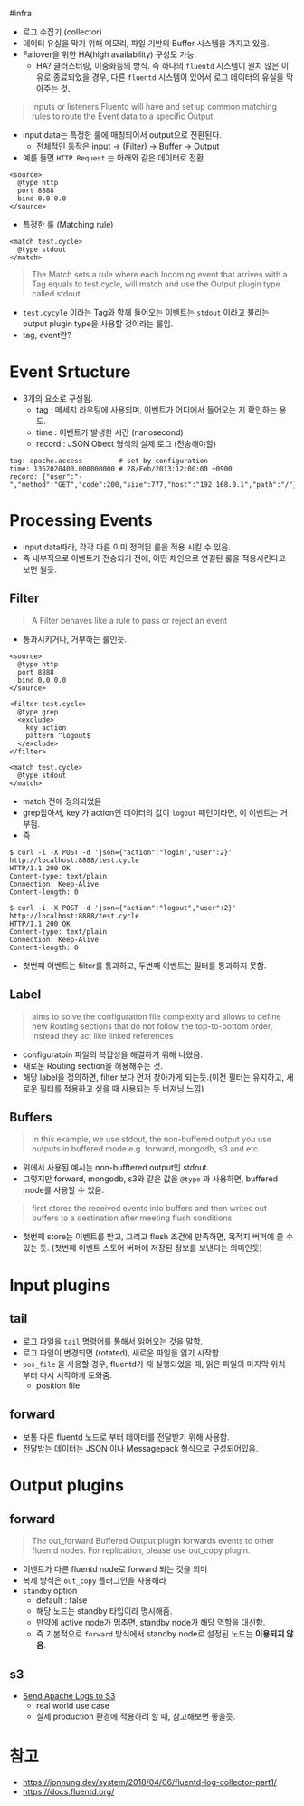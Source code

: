 #infra

- 로그 수집기 (collector)
- 데이터 유실을 막기 위해 메모리, 파일 기반의 Buffer 시스템을 가지고 있음.
- Failover을 위한 HA(high availability) 구성도 가능.
    - HA? 클러스터링, 이중화등의 방식. 즉 하나의 `fluentd` 시스템이 원치 않은 이유로 종료되었을 경우, 다른 `fluentd` 시스템이 있어서 로그 데이터의 유실을 막아주는 것.


> Inputs or listeners Fluentd will have and set up common matching rules to route the Event data to a specific Output.

- input data는 특정한 룰에 매칭되어서 output으로 전환된다.
    - 전체적인 동작은 input -> (Filter) -> Buffer -> Output
- 예를 들면 `HTTP Request` 는 아래와 같은 데이터로 전환.

```
<source>
  @type http
  port 8888
  bind 0.0.0.0
</source>
```

- 특정한 룰 (Matching rule)

```
<match test.cycle>
  @type stdout
</match>
```

> The Match sets a rule where each Incoming event that arrives with a Tag equals to test.cycle, will match and use the Output plugin type called stdout

- `test.cycyle` 이라는 Tag와 함께 들어오는 이벤트는 `stdout` 이라고 불리는 output plugin type을 사용할 것이라는 룰임.
- tag, event란?

# Event Srtucture
- 3개의 요소로 구성됨.
    - tag : 메세지 라우팅에 사용되며, 이벤트가 어디에서 들어오는 지 확인하는 용도.
    - time : 이벤트가 발생한 시간 (nanosecond)
    - record : JSON Obect 형식의 실제 로그 (전송해야할)

```
tag: apache.access         # set by configuration
time: 1362020400.000000000 # 28/Feb/2013:12:00:00 +0900
record: {"user":"-","method":"GET","code":200,"size":777,"host":"192.168.0.1","path":"/"}
```


# Processing Events
- input data따라, 각각 다른 이미 정의된 룰을 적용 시킬 수 있음.
- 즉 내부적으로 이벤트가 전송되기 전에, 어떤 체인으로 연결된 룰을 적용시킨다고 보면 될듯.

## Filter

> A Filter behaves like a rule to pass or reject an event

-  통과시키거나, 거부하는 룰인듯.

```
<source>
  @type http
  port 8888
  bind 0.0.0.0
</source>

<filter test.cycle>
  @type grep
  <exclude>
    key action
    pattern ^logout$
  </exclude>
</filter>

<match test.cycle>
  @type stdout
</match>
```

- match 전에 정의되었음
- grep잡아서, key 가 action인 데이터의 값이 `logout` 패턴이라면, 이 이벤트는 거부됨.
- 즉

```
$ curl -i -X POST -d 'json={"action":"login","user":2}' http://localhost:8888/test.cycle
HTTP/1.1 200 OK
Content-type: text/plain
Connection: Keep-Alive
Content-length: 0

$ curl -i -X POST -d 'json={"action":"logout","user":2}' http://localhost:8888/test.cycle
HTTP/1.1 200 OK
Content-type: text/plain
Connection: Keep-Alive
Content-length: 0
```

- 첫번째 이벤트는 filter를 통과하고, 두번째 이벤트는 필터를 통과하지 못함.


## Label

>  aims to solve the configuration file complexity and allows to define new Routing sections that do not follow the top-to-bottom order, instead they act like linked references

- configuratoin 파일의 복잡성을 해결하기 위해 나왔음.
- 새로운 Routing section을 허용해주는 것.
- 해당 label을 정의하면, filter 보다 먼저 찾아가게 되는듯.(이전 필터는 유지하고, 새로운 필터를 적용하고 싶을 때 사용되는 듯 버져닝 느낌)


## Buffers

> In this example, we use stdout, the non-buffered output
> you use outputs in buffered mode e.g. forward, mongodb, s3 and etc.

- 위에서 사용된 예시는 non-bufftered output인 stdout.
- 그렇지만 forward, mongodb, s3와 같은 값을 `@type` 과 사용하면, buffered mode를 사용할 수 있음.

> first stores the received events into buffers and then writes out buffers to a destination after meeting flush conditions

- 첫번째 store는 이벤트를 받고, 그리고 flush 조건에 만족하면, 목적지 버퍼에 쓸 수 있는 듯. (첫번째 이벤트 스토어 버퍼에 저장된 정보를 보낸다는 의미인듯)

# Input plugins

## tail

- 로그 파일을 `tail` 명령어를 통해서 읽어오는 것을 말함.
- 로그 파일이 변경되면 (rotated), 새로운 파일을 읽기 시작함.
- `pos_file` 을 사용할 경우, fluentd가 재 실행되었을 때, 읽은 파일의 마지막 위치 부터 다시 시작하게 도와줌.
    - position file

## forward

- 보통 다른 fluentd 노드로 부터 데이터를 전달받기 위해 사용함.
- 전달받는 데이터는 JSON 이나 Messagepack 형식으로 구성되어있음.

# Output plugins

## forward
> The out_forward Buffered Output plugin forwards events to other fluentd nodes.
> For replication, please use out_copy plugin. 

- 이벤트가 다른 fluentd node로 forward 되는 것을 의미
- 복제 방식은 `out_copy` 플러그인을 사용해라
- `standby` option
    - default : false
    - 해당 노드는 standby 타입이라 명시해줌.
    - 만약에 active node가 멈추면, standby node가 해당 역할을 대신함.
    - 즉 기본적으로 `forward` 방식에서 standby node로 설정된 노드는 **이용되지 않음**.

## s3

- [Send Apache Logs to S3](https://docs.fluentd.org/how-to-guides/apache-to-s3) 
    - real world use case
    - 실제 production 환경에 적용하려 할 때, 참고해보면 좋을듯.

# 참고
- https://jonnung.dev/system/2018/04/06/fluentd-log-collector-part1/
- https://docs.fluentd.org/